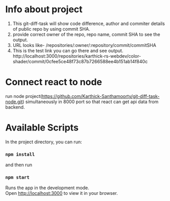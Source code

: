 # Info about project

1. This git-diff-task will show code difference, author and commiter details of public repo by using commit SHA.
2. provide correct owner of the repo, repo name, commit SHA to see the output.
3. URL looks like- /repositories/:owner/:repository/commit/commitSHA
4. This is the test link you can go there and see output.
http://localhost:3000/repositories/karthick-rs-webdev/color-shader/commit/0cfee5ce48f73c87b7266588ee4b151ab14f840c 

# Connect react to node
run node project(https://github.com/Karthick-Santhamoorty/git-diff-task-node.git) simultaneously in 8000 port so that react can get api data from backend.
# Available Scripts

In the project directory, you can run:
### `npm install`
and then run
### `npm start`

Runs the app in the development mode.\
Open [http://localhost:3000](http://localhost:3000) to view it in your browser.